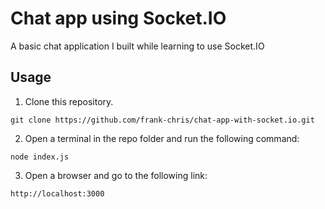 # Chat app using Socket.IO

A basic chat application I built while learning to use Socket.IO

## Usage

1. Clone this repository.

  `git clone https://github.com/frank-chris/chat-app-with-socket.io.git`

2. Open a terminal in the repo folder and run the following command:

  `node index.js`

3. Open a browser and go to the following link:

  `http://localhost:3000`
  
 
